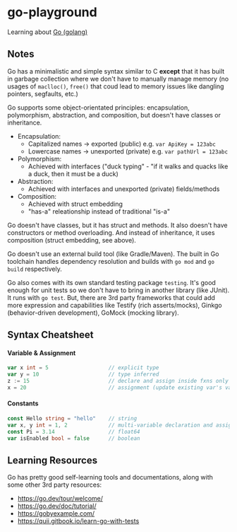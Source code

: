 # go-playground
Learning about [Go (golang)](https://go.dev/)

## Notes
Go has a minimalistic and simple syntax similar to C **except** that it has built in garbage collection where we don't have to manually manage memory (no usages of `maclloc()`, `free()` that coud lead to memory issues like dangling pointers, segfaults, etc.)

Go supports some object-orientated principles: encapsulation, polymorphism, abstraction, and composition, but doesn't have classes or inheritance. 
* Encapsulation: 
    * Capitalized names -> exported (public) e.g. `var ApiKey = 123abc`
    * Lowercase names -> unexported (private) e.g. `var pathUrl = 123abc`
* Polymorphism:
    * Achieved with interfaces ("duck typing" - "if it walks and quacks like a duck, then it must be a duck)
* Abstraction:
    * Achieved with interfaces and unexported (private) fields/methods
* Composition:
    * Achieved with struct embedding
    * "has-a" releationship instead of traditional "is-a"

Go doesn't have classes, but it has struct and methods. It also doesn't have constructors or method overloading. And instead of inheritance, it uses composition (struct embedding, see above).

Go doesn't use an external build tool (like Gradle/Maven). The built in Go toolchain handles dependency resolution and builds with `go mod` and `go build` respectively.

Go also comes with its own standard testing package `testing`. It's good enough for unit tests so we don't have to bring in another library (like JUnit). It runs with `go test`. But, there are 3rd party frameworks that could add more expression and capabilities like Testify (rich asserts/mocks), Ginkgo (behavior-driven development), GoMock (mocking library).

## Syntax Cheatsheet
#### Variable & Assignment
```go
var x int = 5                   // explicit type
var y = 10                      // type inferred
z := 15                         // declare and assign inside fxns only (type inferred)
x = 20                          // assignment (update existing var's value)
```

#### Constants
```go
const Hello string = "hello"    // string
var x, y int = 1, 2             // multi-variable declaration and assignment
const Pi = 3.14                 // float64
var isEnabled bool = false      // boolean
```

## Learning Resources
Go has pretty good self-learning tools and documentations, along with some other 3rd party resources:
* https://go.dev/tour/welcome/
* https://go.dev/doc/tutorial/
* https://gobyexample.com/
* https://quii.gitbook.io/learn-go-with-tests
